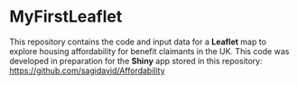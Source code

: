 # MyFirstLeaflet

This repository contains the code and input data for a __Leaflet__ map to explore housing affordability for benefit claimants in the UK. This code was developed in preparation for the __Shiny__ app stored in this repository:  
https://github.com/sagidavid/Affordability

